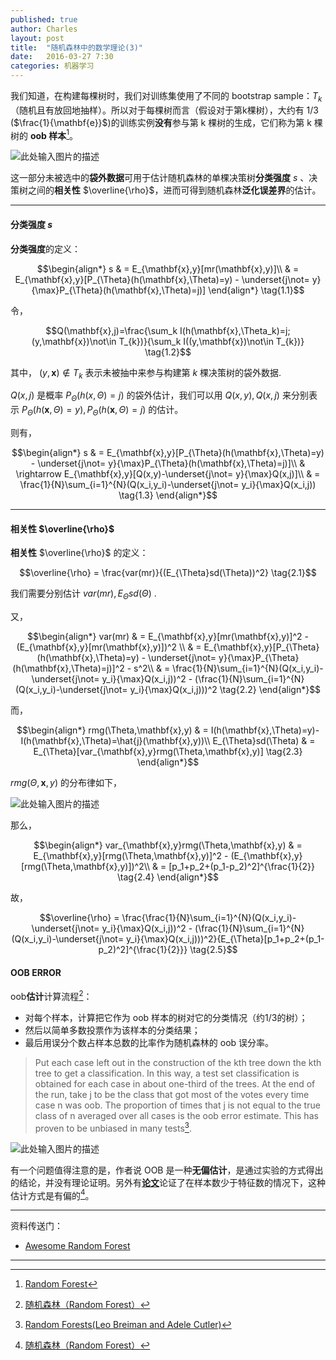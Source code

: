 ```yaml
---
published: true
author: Charles
layout: post
title:  "随机森林中的数学理论(3)"
date:   2016-03-27 7:30
categories: 机器学习
---
```


我们知道，在构建每棵树时，我们对训练集使用了不同的 bootstrap sample：$T_k$（随机且有放回地抽样）。所以对于每棵树而言（假设对于第k棵树），大约有 1/3 ($\frac{1}{\mathbf{e}}$)的训练实例**没有**参与第 k 棵树的生成，它们称为第 k 棵树的 **oob 样本**[^1]。

![此处输入图片的描述][1]

这一部分未被选中的**袋外数据**可用于估计随机森林的单棵决策树**分类强度** $s$ 、决策树之间的**相关性** $\overline{\rho}$，进而可得到随机森林**泛化误差界**的估计。


----------


#### 分类强度 $s$

**分类强度**的定义：

$$\begin{align*}
s & = E_{\mathbf{x},y}[mr(\mathbf{x},y)]\\
& = E_{\mathbf{x},y}[P_{\Theta}(h(\mathbf{x},\Theta)=y) - \underset{j\not= y}{\max}P_{\Theta}(h(\mathbf{x},\Theta)=j)]
\end{align*} \tag{1.1}$$


令，

$$Q(\mathbf{x},j)=\frac{\sum_k I(h(\mathbf{x},\Theta_k)=j;(y,\mathbf{x})\not\in T_{k})}{\sum_k I((y,\mathbf{x})\not\in T_{k})} \tag{1.2}$$

其中， $(y,\mathbf{x})\not\in T_{k}$ 表示未被抽中来参与构建第 $k$ 棵决策树的袋外数据. 

$Q(x,j)$ 是概率 $P_{\Theta}(h(x,\Theta)=j)$ 的袋外估计，我们可以用 $Q(x,y),Q(x,j)$ 来分别表示 $P_{\Theta}(h(\mathbf{x},\Theta)=y),P_{\Theta}(h(\mathbf{x},\Theta)=j)$ 的估计。

则有，

$$\begin{align*}
s & = E_{\mathbf{x},y}[P_{\Theta}(h(\mathbf{x},\Theta)=y) - \underset{j\not= y}{\max}P_{\Theta}(h(\mathbf{x},\Theta)=j)]\\
& \rightarrow E_{\mathbf{x},y}[Q(x,y)-\underset{j\not= y}{\max}Q(x,j)]\\
& = \frac{1}{N}\sum_{i=1}^{N}(Q(x_i,y_i)-\underset{j\not= y_i}{\max}Q(x_i,j)) \tag{1.3}
\end{align*}$$

----------

#### 相关性 $\overline{\rho}$
**相关性** $\overline{\rho}$ 的定义：

$$\overline{\rho} = \frac{var(mr)}{(E_{\Theta}sd(\Theta))^2} \tag{2.1}$$

我们需要分别估计 $var(mr),E_{\Theta}sd(\Theta)$ .

又，

$$\begin{align*}
var(mr) & = E_{\mathbf{x},y}[mr(\mathbf{x},y)]^2 - (E_{\mathbf{x},y}[mr(\mathbf{x},y)])^2 \\
& = E_{\mathbf{x},y}[P_{\Theta}(h(\mathbf{x},\Theta)=y) - \underset{j\not= y}{\max}P_{\Theta}(h(\mathbf{x},\Theta)=j)]^2 - s^2\\
& = \frac{1}{N}\sum_{i=1}^{N}(Q(x_i,y_i)-\underset{j\not= y_i}{\max}Q(x_i,j))^2 - (\frac{1}{N}\sum_{i=1}^{N}(Q(x_i,y_i)-\underset{j\not= y_i}{\max}Q(x_i,j)))^2 \tag{2.2}
\end{align*}$$

而， 

$$\begin{align*}
rmg(\Theta,\mathbf{x},y) & = I(h(\mathbf{x},\Theta)=y)-I(h(\mathbf{x},\Theta)=\hat{j}(\mathbf{x},y))\\
E_{\Theta}sd(\Theta) & = E_{\Theta}[var_{\mathbf{x},y}rmg(\Theta,\mathbf{x},y)] \tag{2.3}
\end{align*}$$

$rmg(\Theta,\mathbf{x},y)$ 的分布律如下，

![此处输入图片的描述][2]

那么，

$$\begin{align*}
var_{\mathbf{x},y}rmg(\Theta,\mathbf{x},y) & = E_{\mathbf{x},y}[rmg(\Theta,\mathbf{x},y)]^2 - (E_{\mathbf{x},y}[rmg(\Theta,\mathbf{x},y)])^2\\
& = [p_1+p_2+(p_1-p_2)^2]^{\frac{1}{2}} \tag{2.4}
\end{align*}$$

故，

$$\overline{\rho} = \frac{\frac{1}{N}\sum_{i=1}^{N}(Q(x_i,y_i)-\underset{j\not= y_i}{\max}Q(x_i,j))^2 - (\frac{1}{N}\sum_{i=1}^{N}(Q(x_i,y_i)-\underset{j\not= y_i}{\max}Q(x_i,j)))^2}{E_{\Theta}[p_1+p_2+(p_1-p_2)^2]^{\frac{1}{2}}} \tag{2.5}$$


#### OOB ERROR
oob**估计**计算流程[^3]：

- 对每个样本，计算把它作为 oob 样本的树对它的分类情况（约1/3的树）；
- 然后以简单多数投票作为该样本的分类结果；
- 最后用误分个数占样本总数的比率作为随机森林的 oob 误分率。

> Put each case left out in the construction of the kth tree down the kth tree to get a classification. In this way, a test set classification is obtained for each case in about one-third of the trees. At the end of the run, take j to be the class that got most of the votes every time case n was oob. The proportion of times that j is not equal to the true class of n averaged over all cases is the oob error estimate. This has proven to be unbiased in many tests[^2].

![此处输入图片的描述][3]

有一个问题值得注意的是，作者说 OOB 是一种**无偏估计**，是通过实验的方式得出的结论，并没有理论证明。另外有[**论文**][4]论证了在样本数少于特征数的情况下，这种估计方式是有偏的[^3]。

----------

资料传送门：

- [Awesome Random Forest](https://github.com/kjw0612/awesome-random-forest)

----------


[^1]: [Random Forest](https://www.stat.berkeley.edu/~breiman/randomforest2001.pdf)
[^2]: [Random Forests(Leo Breiman and Adele Cutler)](http://www.stat.berkeley.edu/~breiman/RandomForests/cc_home.htm#inter)
[^3]: [随机森林（Random Forest）](http://www.cnblogs.com/maybe2030/p/4585705.html)
[^4]: [How would one formally prove that the OOB error in random forest is unbiased?](http://stats.stackexchange.com/questions/105811/how-would-one-formally-prove-that-the-oob-error-in-random-forest-is-unbiased)


  [1]: http://7xjbdi.com1.z0.glb.clouddn.com/2016-04-03_112544.png
  [2]: http://7xjbdi.com1.z0.glb.clouddn.com/RF_Math_3.png
  [3]: http://7xjbdi.com1.z0.glb.clouddn.com/2016-04-03_151911.png
  [4]: http://www.scirp.org/journal/PaperInformation.aspx?paperID=8072#.U7bDnf74o3w